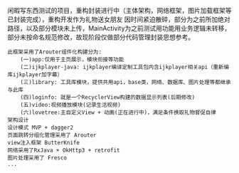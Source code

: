 闲暇写东西测试的项目，重构封装进行中（主体架构，网络框架，图片加载框架等已封装完成），重构开发作为礼物送女朋友
因时间紧迫散碎，部分为之前所加绝对路径，以及部分模块未上传，MainActivity为之前测试用功能用业务逻辑未转移，
部分未按命名规范修改，故现阶段仅做部分代码管理封装思想参考。

    此框架采用了Arouter组件化构建分为:
        (一)app:仅用于主页展示，模块衔接等功能
        (二)ijkplayer-java: ijkplayer编译定制工具包内含ijkplayer相关api（重新编库ijkplayer加字幕）
        (三)library: 工具库模块，提供共用api，base类，网络、数据库、图片处理等都继承与此库
        (四)loginfo: 就是一个RecyclerView构建的数据显示列表(后期修改)
        (五)video:视频播放模块(记录生活视频)
        (六)lovetree:主自定义View + 动画(正在进行中)，满足条件换取礼物督促自律
    架构设计
    设计模式 MVP + dagger2
    页面跳转分组化管理采用了 Arouter
    view注入框架 ButterKnife
    网络采用了RxJava + OkHttp3 + retrofit
    图片处理采用了 Fresco
    ...


